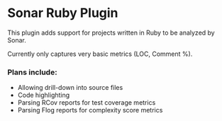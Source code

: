 # Sonar Ruby Plugin

This plugin adds support for projects written in Ruby to be analyzed by Sonar.

Currently only captures very basic metrics (LOC, Comment %).

### Plans include:
* Allowing drill-down into source files
* Code highlighting
* Parsing RCov reports for test coverage metrics
* Parsing Flog reports for complexity score metrics
